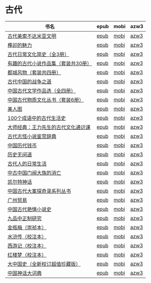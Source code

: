 # 古代

| 书名 | epub | mobi | azw3 |
| --- | --- | --- | --- |
| [古代美索不达米亚文明](http://ct.dalanmei.com/f/31084289-771240460-4298d7) | [epub](http://ct.dalanmei.com/f/31084289-771240460-4298d7) | [mobi](http://ct.dalanmei.com/f/31084289-771228503-8c6f59) | [azw3](http://ct.dalanmei.com/f/31084289-771232465-f462f0) |
| [榫卯的魅力](http://ct.dalanmei.com/f/31084289-771240716-2137de) | [epub](http://ct.dalanmei.com/f/31084289-771240716-2137de) | [mobi](http://ct.dalanmei.com/f/31084289-771229003-6a362b) | [azw3](http://ct.dalanmei.com/f/31084289-771232743-cb2ce3) |
| [古代日常文化简史（全3册）](http://ct.dalanmei.com/f/31084289-771241120-5f38fe) | [epub](http://ct.dalanmei.com/f/31084289-771241120-5f38fe) | [mobi](http://ct.dalanmei.com/f/31084289-771229536-5726c0) | [azw3](http://ct.dalanmei.com/f/31084289-771233207-3b6ca3) |
| [有趣的古代小说作品集（套装共30册）](http://ct.dalanmei.com/f/31084289-771241342-14a39e) | [epub](http://ct.dalanmei.com/f/31084289-771241342-14a39e) | [mobi](http://ct.dalanmei.com/f/31084289-771229908-d13fd1) | [azw3](http://ct.dalanmei.com/f/31084289-771233465-a62647) |
| [都城风物（套装共四册）](http://ct.dalanmei.com/f/31084289-771246317-22e686) | [epub](http://ct.dalanmei.com/f/31084289-771246317-22e686) | [mobi](http://ct.dalanmei.com/f/31084289-771230765-e2a528) | [azw3](http://ct.dalanmei.com/f/31084289-771236043-9c5763) |
| [古代中国的战争之道](http://ct.dalanmei.com/f/31084289-596120286-afdaf3) | [epub](http://ct.dalanmei.com/f/31084289-596120286-afdaf3) | [mobi](http://ct.dalanmei.com/f/31084289-596120034-26ab64) | [azw3](http://ct.dalanmei.com/f/31084289-596120208-f65291) |
| [中国古代文学作品选（全四册）](http://ct.dalanmei.com/f/31084289-596120373-4c3dcf) | [epub](http://ct.dalanmei.com/f/31084289-596120373-4c3dcf) | [mobi](http://ct.dalanmei.com/f/31084289-596120106-6fb2e6) | [azw3](http://ct.dalanmei.com/f/31084289-596120223-b20a77) |
| [中国古代物质文化丛书（套装6册）](http://ct.dalanmei.com/f/31084289-584107848-200481) | [epub](http://ct.dalanmei.com/f/31084289-584107848-200481) | [mobi](http://ct.dalanmei.com/f/31084289-584059443-1e8e04) | [azw3](http://ct.dalanmei.com/f/31084289-584105943-d2a7c0) |
| [美人图](http://ct.dalanmei.com/f/31084289-577383782-80bb4d) | [epub](http://ct.dalanmei.com/f/31084289-577383782-80bb4d) | [mobi](http://ct.dalanmei.com/f/31084289-577376207-50e5ac) | [azw3](http://ct.dalanmei.com/f/31084289-577384234-2b0922) |
| [100个成语中的古代生活史](http://ct.dalanmei.com/f/31084289-570252129-aa2cd9) | [epub](http://ct.dalanmei.com/f/31084289-570252129-aa2cd9) | [mobi](http://ct.dalanmei.com/f/31084289-569464644-2ad8d8) | [azw3](http://ct.dalanmei.com/f/31084289-571411409-426f5d) |
| [大师经典：王力先生的古代文化通识课](http://ct.dalanmei.com/f/31084289-570259149-693cbf) | [epub](http://ct.dalanmei.com/f/31084289-570259149-693cbf) | [mobi](http://ct.dalanmei.com/f/31084289-570108712-8b59e1) | [azw3](http://ct.dalanmei.com/f/31084289-571416241-bc03e4) |
| [古代志怪小说鉴赏辞典](http://ct.dalanmei.com/f/31084289-572074790-87fb3a) | [epub](http://ct.dalanmei.com/f/31084289-572074790-87fb3a) | [mobi](http://ct.dalanmei.com/f/31084289-571730632-57d8f6) | [azw3](http://ct.dalanmei.com/f/31084289-572092574-652c5b) |
| [中国历代钱币](http://ct.dalanmei.com/f/31084289-572116227-be515a) | [epub](http://ct.dalanmei.com/f/31084289-572116227-be515a) | [mobi](http://ct.dalanmei.com/f/31084289-571674720-682565) | [azw3](http://ct.dalanmei.com/f/31084289-572170781-b7de72) |
| [历史无间道](http://ct.dalanmei.com/f/31084289-572117409-1fb72d) | [epub](http://ct.dalanmei.com/f/31084289-572117409-1fb72d) | [mobi](http://ct.dalanmei.com/f/31084289-571653339-da071a) | [azw3](http://ct.dalanmei.com/f/31084289-572179855-b2b25a) |
| [古代人的日常生活](http://ct.dalanmei.com/f/31084289-571814880-bc4cea) | [epub](http://ct.dalanmei.com/f/31084289-571814880-bc4cea) | [mobi](http://ct.dalanmei.com/f/31084289-571544491-6c7fba) | [azw3](http://ct.dalanmei.com/f/31084289-572197515-75a6f9) |
| [中古中国门阀大族的消亡](http://ct.dalanmei.com/f/31084289-571736226-86bb2e) | [epub](http://ct.dalanmei.com/f/31084289-571736226-86bb2e) | [mobi](http://ct.dalanmei.com/f/31084289-571607334-6e04ab) | [azw3](http://ct.dalanmei.com/f/31084289-571914346-ab968a) |
| [凯尔特神话](http://ct.dalanmei.com/f/31084289-571806544-1003ee) | [epub](http://ct.dalanmei.com/f/31084289-571806544-1003ee) | [mobi](http://ct.dalanmei.com/f/31084289-571538404-049c92) | [azw3](http://ct.dalanmei.com/f/31084289-571991761-97cbf8) |
| [中国古代大案探奇录系列丛书](http://ct.dalanmei.com/f/31084289-571918330-0af013) | [epub](http://ct.dalanmei.com/f/31084289-571918330-0af013) | [mobi](http://ct.dalanmei.com/f/31084289-571558694-b72a18) | [azw3](http://ct.dalanmei.com/f/31084289-572075858-a58ab9) |
| [广州贸易](http://ct.dalanmei.com/f/31084289-571778594-2b20c1) | [epub](http://ct.dalanmei.com/f/31084289-571778594-2b20c1) | [mobi](http://ct.dalanmei.com/f/31084289-571518161-23bfd2) | [azw3](http://ct.dalanmei.com/f/31084289-571877628-af62b0) |
| [中国古代艳情小说史](http://ct.dalanmei.com/f/31084289-571781236-dcef6e) | [epub](http://ct.dalanmei.com/f/31084289-571781236-dcef6e) | [mobi](http://ct.dalanmei.com/f/31084289-571526444-8b4221) | [azw3](http://ct.dalanmei.com/f/31084289-571881206-9f2f93) |
| [九品中正制研究](http://ct.dalanmei.com/f/31084289-571782123-9b1f09) | [epub](http://ct.dalanmei.com/f/31084289-571782123-9b1f09) | [mobi](http://ct.dalanmei.com/f/31084289-571423352-d83e6a) | [azw3](http://ct.dalanmei.com/f/31084289-571883308-4c7b8f) |
| [金瓶梅（崇祯本）](None) | [epub](None) | [mobi](None) | [azw3](None) |
| [水浒传（校注本）](None) | [epub](None) | [mobi](None) | [azw3](None) |
| [西游记（校注本）](None) | [epub](None) | [mobi](None) | [azw3](None) |
| [红楼梦（校注本）](None) | [epub](None) | [mobi](None) | [azw3](None) |
| [大中国史（全新校订超值珍藏版）](http://ct.dalanmei.com/f/31084289-571787482-348529) | [epub](http://ct.dalanmei.com/f/31084289-571787482-348529) | [mobi](http://ct.dalanmei.com/f/31084289-571453989-72dee5) | [azw3](http://ct.dalanmei.com/f/31084289-571887510-a26e28) |
| [中国神话大词典](http://ct.dalanmei.com/f/31084289-571792247-4dec0d) | [epub](http://ct.dalanmei.com/f/31084289-571792247-4dec0d) | [mobi](http://ct.dalanmei.com/f/31084289-571458815-06111a) | [azw3](http://ct.dalanmei.com/f/31084289-571903453-059b75) |
